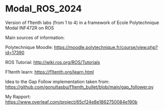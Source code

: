 # Modal_ROS_2024
Version of f1tenth labs (from 1 to 4) in a framework of Ecole Polytechnique Modal INF472R on ROS

Main sources of information:

Polytechnique Moodle: https://moodle.polytechnique.fr/course/view.php?id=17390

ROS Tutorial: http://wiki.ros.org/ROS/Tutorials

F1tenth learn: https://f1tenth.org/learn.html

Idea to the Gap Follow implementation taken from:
https://github.com/gonultasbu/f1tenth_bullet/blob/main/gap_follower.py

My Rapport:
https://www.overleaf.com/project/65cf24e8e1862750084e190b

